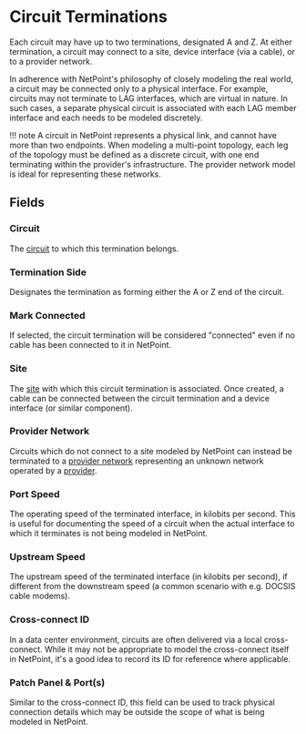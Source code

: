 # Circuit Terminations

Each circuit may have up to two terminations, designated A and Z. At either termination, a circuit may connect to a site, device interface (via a cable), or to a provider network.

In adherence with NetPoint's philosophy of closely modeling the real world, a circuit may be connected only to a physical interface. For example, circuits may not terminate to LAG interfaces, which are virtual in nature. In such cases, a separate physical circuit is associated with each LAG member interface and each needs to be modeled discretely.

!!! note
    A circuit in NetPoint represents a physical link, and cannot have more than two endpoints. When modeling a multi-point topology, each leg of the topology must be defined as a discrete circuit, with one end terminating within the provider's infrastructure. The provider network model is ideal for representing these networks.

## Fields

### Circuit

The [circuit](./circuit.md) to which this termination belongs.

### Termination Side

Designates the termination as forming either the A or Z end of the circuit.

### Mark Connected

If selected, the circuit termination will be considered "connected" even if no cable has been connected to it in NetPoint.

### Site

The [site](../dcim/site.md) with which this circuit termination is associated. Once created, a cable can be connected between the circuit termination and a device interface (or similar component).

### Provider Network

Circuits which do not connect to a site modeled by NetPoint can instead be terminated to a [provider network](./providernetwork.md) representing an unknown network operated by a [provider](./provider.md).

### Port Speed

The operating speed of the terminated interface, in kilobits per second. This is useful for documenting the speed of a circuit when the actual interface to which it terminates is not being modeled in NetPoint.

### Upstream Speed

The upstream speed of the terminated interface (in kilobits per second), if different from the downstream speed (a common scenario with e.g. DOCSIS cable modems).

### Cross-connect ID

In a data center environment, circuits are often delivered via a local cross-connect. While it may not be appropriate to model the cross-connect itself in NetPoint, it's a good idea to record its ID for reference where applicable.

### Patch Panel & Port(s)

Similar to the cross-connect ID, this field can be used to track physical connection details which may be outside the scope of what is being modeled in NetPoint.
